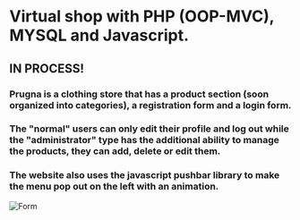 # Virtual shop with PHP (OOP-MVC), MYSQL and Javascript.

## IN PROCESS!

### Prugna is a clothing store that has a product section (soon organized into categories), a registration form and a login form. 

### The "normal" users can only edit their profile and log out while the "administrator" type has the additional ability to manage the products, they can add, delete or edit them.

### The website also uses the javascript pushbar library to make the menu pop out on the left with an animation.


![Form]("C:\Users\Usuario\Pictures\formregistro.PNG")